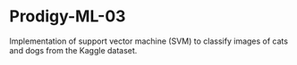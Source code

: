 # Prodigy-ML-03
Implementation of support vector machine (SVM) to classify images of cats and dogs from the Kaggle dataset.
